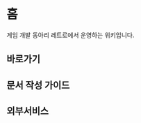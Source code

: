 <!-- TITLE: Home -->
<!-- SUBTITLE: A quick summary of Home -->

# 홈

게임 개발 동아리 레트로에서 운영하는 위키입니다.

## 바로가기

## 문서 작성 가이드

## 외부서비스
